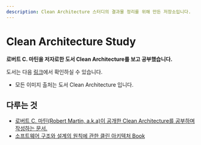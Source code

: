 ```yaml
---
description: Clean Architecture 스터디의 결과물 정리를 위해 만든 저장소입니다.
---
```


# Clean Architecture Study

**로버트 C. 마틴을 저자로한 도서 Clean Architecture를 보고 공부했습니다.**

도서는 다음 [링크](http://www.yes24.com/Product/Goods/77283734)에서 확인하실 수 있습니다.

* 모든 이미지 출처는 도서 Clean Architecture 입니다.

## 다루는 것

* [로버트 C. 마틴\(Robert Martin, a.k.a\)이 공개한 Clean Architecture를 공부하며 작성하는 문서.](the_clean_architecture.md)
* [소프트웨어 구조와 설계의 원칙에 관한 클린 아키텍처 Book](book/)

